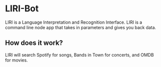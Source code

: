 # LIRI-Bot

LIRI is a Language Interpretation and Recognition Interface. LIRI is a command line node app that takes in parameters and gives you back data.

## How does it work?
LIRI will search Spotify for songs, Bands in Town for concerts, and OMDB for movies.
